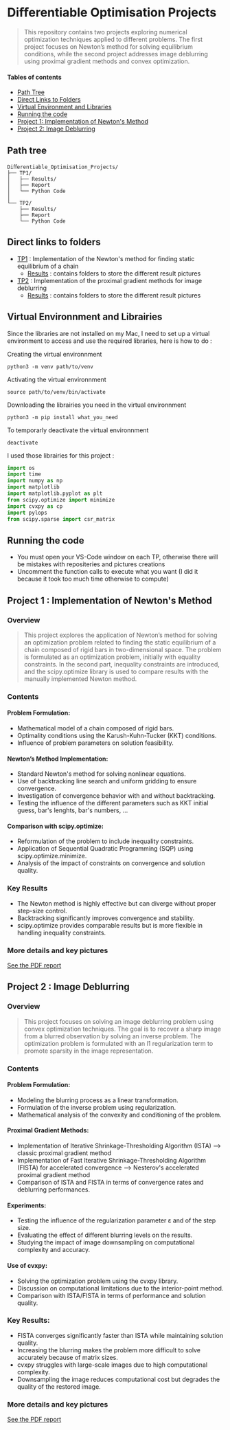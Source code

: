 # Diﬀerentiable Optimisation Projects
> This repository contains two projects exploring numerical optimization techniques applied to different problems. The first project focuses on Newton’s method for solving equilibrium conditions, while the second project addresses image deblurring using proximal gradient methods and convex optimization.

#### Tables of contents
* [Path Tree](#path-tree)
* [Direct Links to Folders](#direct-links-to-folders)  
* [Virtual Environment and Libraries](#virtual-environment-and-libraries)  
* [Running the code](#running-the-code) 
* [Project 1: Implementation of Newton's Method](#project-1-implementation-of-newtons-method)
* [Project 2: Image Deblurring](#project-2-image-deblurring)

## Path tree
```
Diﬀerentiable_Optimisation_Projects/
├── TP1/
│   ├── Results/                
│   ├── Report    
│   └── Python Code
│
└── TP2/
    ├── Results/              
    ├── Report    
    └── Python Code     
```

## Direct links to folders
* [TP1](./TP1/) : Implementation of the Newton's method for finding static equilibrium of a chain
    * [Results](./TP1/Results/) : contains folders to store the different result pictures
* [TP2](./TP2/) : Implementation of the proximal gradient methods for image deblurring  
    * [Results](./TP2/Results/) : contains folders to store the different result pictures

## Virtual Environnment and Librairies
Since the libraries are not installed on my Mac, I need to set up a virtual environment to access and use the required libraries, here is how to do :

Creating the virtual environnment
```
python3 -m venv path/to/venv
```
Activating the virtual environnment
```
source path/to/venv/bin/activate
```
Downloading the librairies you need in the virtual environnment
```
python3 -m pip install what_you_need
```
To temporarly deactivate the virtual environnment
```
deactivate 
```

I used those librairies for this project : 
```py
import os
import time
import numpy as np
import matplotlib
import matplotlib.pyplot as plt 
from scipy.optimize import minimize
import cvxpy as cp
import pylops
from scipy.sparse import csr_matrix
```

## Running the code 
* You must open your VS-Code window on each TP, otherwise there will be mistakes with repositeries and pictures creations
* Uncomment the function calls to execute what you want (I did it because it took too much time otherwise to compute)


## Project 1 : Implementation of Newton's Method

### Overview
> This project explores the application of Newton’s method for solving an optimization problem related to finding the static equilibrium of a chain composed of rigid bars in two-dimensional space. The problem is formulated as an optimization problem, initially with equality constraints. In the second part, inequality constraints are introduced, and the scipy.optimize library is used to compare results with the manually implemented Newton method.

### Contents

#### Problem Formulation:
* Mathematical model of a chain composed of rigid bars.
* Optimality conditions using the Karush-Kuhn-Tucker (KKT) conditions.
* Influence of problem parameters on solution feasibility.

#### Newton’s Method Implementation:
* Standard Newton's method for solving nonlinear equations.
* Use of backtracking line search and uniform gridding to ensure convergence.
* Investigation of convergence behavior with and without backtracking.
* Testing the influence of the different parameters such as KKT initial guess, bar's lenghts, bar's numbers, …

#### Comparison with scipy.optimize:
* Reformulation of the problem to include inequality constraints.
* Application of Sequential Quadratic Programming (SQP) using scipy.optimize.minimize.
* Analysis of the impact of constraints on convergence and solution quality.

### Key Results
* The Newton method is highly effective but can diverge without proper step-size control.
* Backtracking significantly improves convergence and stability.
* scipy.optimize provides comparable results but is more flexible in handling inequality constraints.

### More details and key pictures 
[See the PDF report](TP1/Cuel_Project1_Final.pdf)

## Project 2 : Image Deblurring 

### Overview
> This project focuses on solving an image deblurring problem using convex optimization techniques. The goal is to recover a sharp image from a blurred observation by solving an inverse problem. The optimization problem is formulated with an l1 regularization term to promote sparsity in the image representation.

### Contents

#### Problem Formulation:
* Modeling the blurring process as a linear transformation.
* Formulation of the inverse problem using regularization.
* Mathematical analysis of the convexity and conditioning of the problem.

#### Proximal Gradient Methods:
* Implementation of Iterative Shrinkage-Thresholding Algorithm (ISTA) --> classic proximal gradient method
* Implementation of Fast Iterative Shrinkage-Thresholding Algorithm (FISTA) for accelerated convergence --> Nesterov's accelerated proximal gradient method
* Comparison of ISTA and FISTA in terms of convergence rates and deblurring performances.

#### Experiments:
* Testing the influence of the regularization parameter ε and of the step size.
* Evaluating the effect of different blurring levels on the results.
* Studying the impact of image downsampling on computational complexity and accuracy.

#### Use of cvxpy:
* Solving the optimization problem using the cvxpy library.
* Discussion on computational limitations due to the interior-point method.
* Comparison with ISTA/FISTA in terms of performance and solution quality.

### Key Results:
* FISTA converges significantly faster than ISTA while maintaining solution quality.
* Increasing the blurring makes the problem more difficult to solve accurately because of matrix sizes.
* cvxpy struggles with large-scale images due to high computational complexity.
* Downsampling the image reduces computational cost but degrades the quality of the restored image.

### More details and key pictures 
[See the PDF report](TP2/CUEL_Project2_Final.pdf)